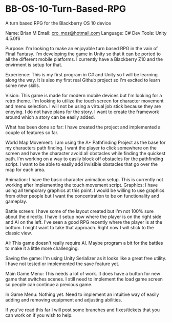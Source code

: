 BB-OS-10-Turn-Based-RPG
=======================

A turn based RPG for the Blackberry OS 10 device

Name: Brian M
Email: cro_mos@hotmail.com
Language: C#
Dev Tools: Unity 4.5.0f6

Purpose: I'm looking to make an enjoyable turn based RPG in the vain of Final Fantasy. I'm developing the game in Unity so that it can be ported to all the different mobile platforms. I currently have a Blackberry Z10 and the envirment is setup for that.

Experience: This is my first program in C# and Unity so I will be learning along the way. It is also my first real Github project so I'm excited to learn some new skills.

Vision: This game is made for modern mobile devices but I'm looking for a retro theme. I'm looking to utilize the touch screen for character movement and menu selection. I will not be using a virtual job stick because they are enoying. I do not have plans for the story. I want to create the framework around which a story can be easily added. 

What has been done so far: I have created the project and implemented a couple of features so far. 

World Map Movement: I am using the A* Pathfinding Project as the base for my characters path finding. I want the player to click somewhere on the screen and have the character avoid all obstacles while finding the quickest path. I'm working on a way to easily block off obstacles for the pathfinding script. I want to be able to easily add invisible obstacles that go over the map for each area. 

Animation: I have the basic character animation setup. This is currently not working after implementing the touch movement script. 
Graphics: I have using all temporary graphics at this point. I would be willing to use graphics from other people but I want the concentration to be on functionality and gameplay.

Battle screen: I have some of the layout created but I'm not 100% sure about the directly. I have it setup now where the player is on the right side and AI on the left. I've seen a good RPG recently where the player is at the bottom. I might want to take that approach. Right now I will stick to the classic view.

AI: This game doesn't really require AI. Maybe program a bit for the battles to make it a little more challenging.

Saving the game: I'm using Unity Serializer as it looks like a great free utility. I have not tested or implemented the save feature yet.

Main Game Menu: This needs a lot of work. It does have a button for new game that switches scenes. I still need to implement the load game screen so people can continue a previous game. 

In Game Menu: Nothing yet. Need to implement an intuitive way of easily adding and removing equipment and adjusting abilities. 

If you've read this far I will post some branches and fixes/tickets that you can work on if you wish to help.
